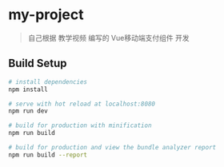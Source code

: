 # my-project

> 自己根据 教学视频 编写的 Vue移动端支付组件 开发

## Build Setup
``` bash
# install dependencies
npm install

# serve with hot reload at localhost:8080
npm run dev

# build for production with minification
npm run build

# build for production and view the bundle analyzer report
npm run build --report
```